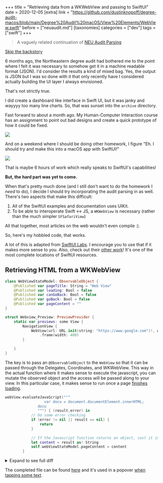 +++
title = "Retrieving data from a WKWebView and passing to SwiftUI"
date = 2020-12-05
[extra]
link = "https://github.com/dustinknopoff/degree-audit-macos/blob/main/Degree%20Audit%20macOS/View%20Elements/WebView.swift"
before = ["neuaudit.md"]
[taxonomies]
categories = ["dev"]
tags = ["swift"]
+++

> A vaguely related continuation of [NEU Audit Parsing](@/posts/neuaudit.md)

[Skip the backstory](#retrieving-html-from-a-wkwebview)

6 months ago, the Northeastern degree audit had bothered me to the point where I felt it was necessary to somehow get it in a machine readable format (JSON). I'd consider the results a kind of mixed bag. Yes, the output is JSON but I was so done with it that only recently have I considered actually building the UI layer I always envisioned. 

That's not strictly true.

I did create a dashboard like interface in Swift UI, but it was janky and wayyyy too many line charts. So, that was sunset into the `archive` directory.

Fast forward to about a month ago. My Human-Computer Interaction course has an assignment to point out bad designs and create a quick prototype of how it could be fixed.

![](https://res.cloudinary.com/dknopoff/image/upload/f_auto/v1607189153/portfolio/Audit.png)

And on a weekend where I should be doing other homework, I figure "Eh. I should try and make this into a macOS app with SwiftUI!"

![](https://res.cloudinary.com/dknopoff/image/upload/f_auto/v1607189495/portfolio/degree_audit_swiftui.png)

That is maybe 6 hours of work which really speaks to SwiftUI's capabilities!

**But, the hard part was yet to come.**

When that's pretty much done (and I still don't want to do the homework I _need_ to do), I decide I should try incorporating the audit parsing in as well. There's two aspects that make this difficult:

1. All of the SwiftUI examples and documentation uses UIKit.
2. To be able to interoperate Swift <-> JS, a `WKWebView` is necessary (rather than the much simpler `SFSafariView`)

All that together, most articles on the web wouldn't even compile :).

So, here's my hobbled code, that works.

A lot of this is adapted from [SwiftUI Labs](https://gist.github.com/swiftui-lab/a873bf413770db6fd1a525fa424ce8cd). I encourage you to use that if it makes more sense to you. Also, check out their [other work](https://swiftui-lab.com)! It's one of the most complete locations of SwiftUI resources.

## Retrieving HTML from a WKWebView

```swift
class WebViewStateModel: ObservableObject {
	@Published var pageTitle: String = "Web View"
	@Published var loading: Bool = false
	@Published var canGoBack: Bool = false
	@Published var goBack: Bool = false
	@Published var pageContent = ""
}

struct Webview_Preview: PreviewProvider {
	static var previews: some View {
		NavigationView {
			WebView(url: URL.init(string: "https://www.google.com")!, webViewStateModel: WebViewStateModel())
				.frame(width: 400)
		}
		
	}
}
```

The key is to pass an `@ObservableObject` to the `WebView` so that it can be passed through the Delegates, Coordinates, and WKWebView. This way in the actual function where it makes sense to execute the javascript, you can mutate the observed object and the access will be passed along to your view. In this particular case, it makes sense to run once a page [finishes loading](https://developer.apple.com/documentation/webkit/wknavigationdelegate/1455629-webview).

```swift
webView.evaluateJavaScript("""
                  var docu = document.documentElement.innerHTML;
               docu
               """) { (result,error) in
			// Do some error checking
			if (error != nil || result == nil) {
				return
			}
			
			// If the Javascript function returns an object, cast it into a Dictionary
			let content = result as! String
			self.webViewStateModel.pageContent = content
		}
```

<details>
<summary>
Expand to see full diff
</summary>

```diff
 import SwiftUI
 import WebKit
-import Combine
 
-class WebViewData: ObservableObject {
+class WebViewStateModel: ObservableObject {
+    @Published var pageTitle: String = "Web View"
     @Published var loading: Bool = false
-    @Published var scrollPercent: Float = 0
-    @Published var url: URL? = nil
-    @Published var urlBar: String = "https://nasa.gov"
-
-    var scrollOnLoad: Float? = nil
+    @Published var canGoBack: Bool = false
+    @Published var goBack: Bool = false
+    @Published var pageContent = ""
 }
 
-#if os(macOS)
+struct WebView: View {
+    enum NavigationAction {
+        case decidePolicy(WKNavigationAction,  (WKNavigationActionPolicy) -> Void) //mendetory
+        case didRecieveAuthChallange(URLAuthenticationChallenge, (URLSession.AuthChallengeDisposition, URLCredential?) -> Void) //mendetory
+        case didStartProvisionalNavigation(WKNavigation)
+        case didReceiveServerRedirectForProvisionalNavigation(WKNavigation)
+        case didCommit(WKNavigation)
+        case didFinish(WKNavigation)
+        case didFailProvisionalNavigation(WKNavigation,Error)
+        case didFail(WKNavigation,Error)
+    }
 
-struct WebView: NSViewRepresentable {
-    @ObservedObject var data: WebViewData
+    @ObservedObject var webViewStateModel: WebViewStateModel
 
-    func makeNSView(context: Context) -> WKWebView {
-        return context.coordinator.webView
-    }
+    private var actionDelegate: ((_ navigationAction: WebView.NavigationAction) -> Void)?
 
-    func updateNSView(_ nsView: WKWebView, context: Context) {
 
-        guard context.coordinator.loadedUrl != data.url else { return }
-        context.coordinator.loadedUrl = data.url
+    let uRLRequest: URLRequest
 
-        if let url = data.url {
-            DispatchQueue.main.async {
-                let request = URLRequest(url: url)
-                nsView.load(request)
-            }
-        }
 
-        context.coordinator.data.url = data.url
+    var body: some View {
+
+        WebViewWrapper(webViewStateModel: webViewStateModel,
+                       action: actionDelegate,
+                       request: uRLRequest)
+    }
+    /*
+    if passed onNavigationAction it is mendetory to complete URLAuthenticationChallenge and decidePolicyFor callbacks
+    */
+    init(uRLRequest: URLRequest, webViewStateModel: WebViewStateModel, onNavigationAction: ((_ navigationAction: WebView.NavigationAction) -> Void)?) {
+        self.uRLRequest = uRLRequest
+        self.webViewStateModel = webViewStateModel
+        self.actionDelegate = onNavigationAction
     }
 
-    func makeCoordinator() -> WebViewCoordinator {
-        return WebViewCoordinator(data: data)
+    init(url: URL, webViewStateModel: WebViewStateModel, onNavigationAction: ((_ navigationAction: WebView.NavigationAction) -> Void)? = nil) {
+        self.init(uRLRequest: URLRequest(url: url),
+                  webViewStateModel: webViewStateModel,
+                  onNavigationAction: onNavigationAction)
     }
 }
 
-#else
+/*
+A weird case: if you change WebViewWrapper to struct cahnge in WebViewStateModel will never call updateUIView
+*/
+
+final class WebViewWrapper : NSViewRepresentable {
+    @ObservedObject var webViewStateModel: WebViewStateModel
+    let action: ((_ navigationAction: WebView.NavigationAction) -> Void)?
 
-struct WebView: UIViewRepresentable {
-    @ObservedObject var data: WebViewData
+    let request: URLRequest
 
-    func makeUIView(context: Context) -> WKWebView {
-        return context.coordinator.webView
+    init(webViewStateModel: WebViewStateModel,
+         action: ((_ navigationAction: WebView.NavigationAction) -> Void)?,
+         request: URLRequest) {
+                                                                 self.action = action
+                                                                 self.request = request
+                                                                 self.webViewStateModel = webViewStateModel
     }
 
-    func updateUIView(_ uiView: WKWebView, context: Context) {
-        guard context.coordinator.loadedUrl != data.url else { return }
-        context.coordinator.loadedUrl = data.url
 
-        if let url = data.url {
-            DispatchQueue.main.async {
-                let request = URLRequest(url: url)
-                uiView.load(request)
-            }
-        }
-
-        context.coordinator.data.url = data.url
+    func makeNSView(context: Context) -> WKWebView  {
+        let view = WKWebView()
+        view.navigationDelegate = context.coordinator
+        view.load(request)
+        return view
     }
 
-    func makeCoordinator() -> WebViewCoordinator {
-        return WebViewCoordinator(data: data)
+    func updateNSView(_ uiView: WKWebView, context: Context) {
+        if uiView.canGoBack, webViewStateModel.goBack {
+            uiView.goBack()
+            webViewStateModel.goBack = true
+        }
     }
-}
 
-#endif
 
-class WebViewCoordinator: NSObject, WKNavigationDelegate {
-    @ObservedObject var data: WebViewData
 
-    var webView: WKWebView = WKWebView()
-    var loadedUrl: URL? = nil
+    func makeCoordinator() -> Coordinator {
+        return Coordinator(action: action, webViewStateModel: webViewStateModel)
+    }
 
-    init(data: WebViewData) {
-        self.data = data
+    final class Coordinator: NSObject {
+        @ObservedObject var webViewStateModel: WebViewStateModel
+        let action: ((_ navigationAction: WebView.NavigationAction) -> Void)?
 
-        super.init()
+        init(action: ((_ navigationAction: WebView.NavigationAction) -> Void)?,
+        webViewStateModel: WebViewStateModel) {
+                                                                                                  self.action = action
+                                                                                                  self.webViewStateModel = webViewStateModel
+
+        }
 
-        self.setupScripts()
-        webView.navigationDelegate = self
     }
+}
 
-    func webView(_ webView: WKWebView, didFinish navigation: WKNavigation!) {
-        DispatchQueue.main.async {
-            if let scrollOnLoad = self.data.scrollOnLoad {
-                self.scrollTo(scrollOnLoad)
-                self.data.scrollOnLoad = nil
-            }
+extension WebViewWrapper.Coordinator: WKNavigationDelegate {
 
-            self.data.loading = false
+    func webView(_ webView: WKWebView, decidePolicyFor navigationAction: WKNavigationAction, decisionHandler: @escaping (WKNavigationActionPolicy) -> Void) {
 
-            if let urlstr = webView.url?.absoluteString {
-                self.data.urlBar = urlstr
-            }
+        if action == nil {
+            decisionHandler(.allow)
+        } else {
+            action?(.decidePolicy(navigationAction, decisionHandler))
         }
     }
 
     func webView(_ webView: WKWebView, didStartProvisionalNavigation navigation: WKNavigation!) {
-        DispatchQueue.main.async { self.data.loading = true }
+        webViewStateModel.loading = true
+        action?(.didStartProvisionalNavigation(navigation))
     }
 
-    func webView(_ webView: WKWebView, didFail navigation: WKNavigation!, withError error: Error) {
-        showError(title: "Navigation Error", message: error.localizedDescription)
-        DispatchQueue.main.async { self.data.loading = false }
+    func webView(_ webView: WKWebView, didReceiveServerRedirectForProvisionalNavigation navigation: WKNavigation!) {
+        action?(.didReceiveServerRedirectForProvisionalNavigation(navigation))
+
     }
 
     func webView(_ webView: WKWebView, didFailProvisionalNavigation navigation: WKNavigation!, withError error: Error) {
-        showError(title: "Loading Error", message: error.localizedDescription)
-        DispatchQueue.main.async { self.data.loading = false }
+        webViewStateModel.loading = false
+        webViewStateModel.canGoBack = webView.canGoBack
+        action?(.didFailProvisionalNavigation(navigation, error))
     }
 
-    func scrollTo(_ percent: Float) {
-        let js = "scrollToPercent(\(percent))"
-
-        webView.evaluateJavaScript(js)
+    func webView(_ webView: WKWebView, didCommit navigation: WKNavigation!) {
+        action?(.didCommit(navigation))
     }
 
-    func setupScripts() {
-
-        let monitor = WKUserScript(source: ScrollMonitorScript.monitorScript,
-                                   injectionTime: .atDocumentEnd,
-                                   forMainFrameOnly: true)
-
-        let scrollTo = WKUserScript(source: ScrollMonitorScript.scrollTo,
-                                    injectionTime: .atDocumentEnd,
-                                    forMainFrameOnly: true)
-
-        webView.configuration.userContentController.addUserScript(monitor)
-        webView.configuration.userContentController.addUserScript(scrollTo)
-
-        let msgHandler = ScrollMonitorScript { percent in
-            DispatchQueue.main.async {
-                self.data.scrollPercent = percent
-            }
+    func webView(_ webView: WKWebView, didFinish navigation: WKNavigation!) {
+        webViewStateModel.loading = false
+        webViewStateModel.canGoBack = webView.canGoBack
+        if let title = webView.title {
+            webViewStateModel.pageTitle = title
         }
-
-        webView.configuration.userContentController.add(msgHandler, contentWorld: .page, name: "notifyScroll")
+        webView.evaluateJavaScript("""
+                                   var docu = document.documentElement.innerHTML;
+                                   docu
+                                   """) { (result,error) in
+                                                                                                                                                 // Do some error checking
+                                       if (error != nil || result == nil) {
+                                           return
+                                       }
+
+                                       let content = result as! String
+                                       self.webViewStateModel.pageContent = content
+        }
+        action?(.didFinish(navigation))
     }
 
-    func showError(title: String, message: String) {
-        #if os(macOS)
-        let alert: NSAlert = NSAlert()
-
-        alert.messageText = title
-        alert.informativeText = message
-        alert.alertStyle = .warning
-
-        alert.runModal()
-        #else
-        print("\(title): \(message)")
-        #endif
+    func webView(_ webView: WKWebView, didFail navigation: WKNavigation!, withError error: Error) {
+        webViewStateModel.loading = false
+        webViewStateModel.canGoBack = webView.canGoBack
+        action?(.didFail(navigation, error))
     }
-}
 
-class ScrollMonitorScript: NSObject, WKScriptMessageHandler {
-    let callback: (Float) -> ()
+    func webView(_ webView: WKWebView, didReceive challenge: URLAuthenticationChallenge, completionHandler: @escaping (URLSession.AuthChallengeDisposition, URLCredential?) -> Void) {
 
-    static var monitorScript: String {
-        return """
-        let last_known_scroll_position = 0;
-        let ticking = false;
-
-        function getScrollPercent() {
-        var docu = document.documentElement;
-
-        let t = docu.scrollTop;
-        let h = docu.scrollHeight;
-        let ch = docu.clientHeight
-
-        return (t / (h - ch)) * 100;
+        if action == nil  {
+            completionHandler(.performDefaultHandling, nil)
+        } else {
+            action?(.didRecieveAuthChallange(challenge, completionHandler))
         }
 
-        window.addEventListener('scroll', function(e) {
-        window.webkit.messageHandlers.notifyScroll.postMessage(getScrollPercent());
-        });
-        """
     }
 
-    static var scrollTo: String {
-        return """
-        function scrollToPercent(pct) {
-        var docu = document.documentElement;
-
-        let h = docu.scrollHeight;
-        let ch = docu.clientHeight
-
-        let t = (pct * (h - ch)) / 100;
+}
 
-        window.scrollTo(0, t);
+extension WebViewWrapper.Coordinator: WKUIDelegate {
+    func webView(_ webView: WKWebView, createWebViewWith configuration: WKWebViewConfiguration, for navigationAction: WKNavigationAction, windowFeatures: WKWindowFeatures) -> WKWebView? {
+        if navigationAction.targetFrame == nil {
+            webView.load(navigationAction.request)
         }
-        """
-    }
 
-    init(callback: @escaping (Float) -> ()) {
-        self.callback = callback
-    }
-
-    func userContentController(_ userContentController: WKUserContentController, didReceive message: WKScriptMessage) {
-        if let percent = message.body as? NSNumber {
-            self.callback(percent.floatValue)
-        }
+        return nil
     }
 }
```
</details>

The completed file can be found [here](https://github.com/dustinknopoff/degree-audit-macos/blob/main/Degree%20Audit%20macOS/View%20Elements/WebView.swift) and it's used in a popover [when tapping some text](https://github.com/dustinknopoff/degree-audit-macos/blob/main/Degree%20Audit%20macOS/View%20Components/Top.swift).